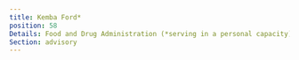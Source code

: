 ```yaml
---
title: Kemba Ford*
position: 58
Details: Food and Drug Administration (*serving in a personal capacity)
Section: advisory
---
```


